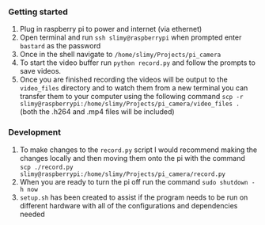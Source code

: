 ### Getting started
1. Plug in raspberry pi to power and internet (via ethernet)
2. Open terminal and run `ssh slimy@raspberrypi` when prompted enter `bastard` as the password
3. Once in the shell navigate to `/home/slimy/Projects/pi_camera`
4. To start the video buffer run `python record.py` and follow the prompts to save videos.
5. Once you are finished recording the videos will be output to the `video_files` directory and to watch them from a new terminal you can transfer them to your computer using the following command `scp -r slimy@raspberrypi:/home/slimy/Projects/pi_camera/video_files .` (both the .h264 and .mp4 files will be included)

### Development
1. To make changes to the `record.py` script I would recommend making the changes locally and then moving them onto the pi with the command `scp ./record.py slimy@raspberrypi:/home/slimy/Projects/pi_camera/record.py`
2. When you are ready to turn the pi off run the command `sudo shutdown -h now`
3. `setup.sh` has been created to assist if the program needs to be run on different hardware with all of the configurations and dependencies needed


